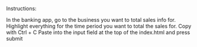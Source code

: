 Instructions:

In the banking app, go to the business you want to total sales info for.
Highlight everything for the time period you want to total the sales for.
Copy with Ctrl + C
Paste into the input field at the top of the index.html and press submit

